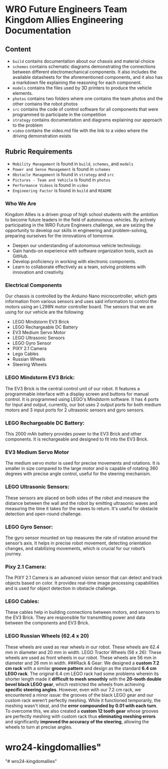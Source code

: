 WRO Future Engineers Team Kingdom Allies Engineering Documentation
====

## Content
* `build` contains documentation about our chassis and material choice
* `schemes` contains schematic diagrams demonstrating the connections between different electromechanical components. It also includes the available datasheets for the aforementioned components, and it also has a markdown file explaining the reasoning for each component.
* `models` contains the files used by 3D printers to produce the vehicle elements.
* `photos` contains two folders where one contains the team photos and the other contains the robot photos
* `src` contains the code of control software for all components that were programmed to participate in the competition
* `strategy` contains documentation and diagrams explaining our approach to the problem
* `video` contains the video.md file with the link to a video where the driving demonstration exists

## Rubric Requirements
* `Mobility Management` is found in `build`, `schemes`, and `models`
* `Power and Sense Management` is found in `schemes`
* `Obstacle Management` is found in `strategy` and `src`
* `Pictures - Team and Vehicle` is found in `photos`
* `Performance Videos` is found in `video`
* `Engineering Factor` is found in `build` and `README`


### Who We Are
Kingdom Allies is a driven group of high school students with the ambition to become future leaders in the field of autonomous vehicles. By actively participating in the WRO Future Engineers challenge, we are seizing the opportunity to develop our skills in engineering and problem-solving, preparing ourselves for the innovations of tomorrow.
- Deepen our understanding of autonomous vehicle technology.
- Gain hands-on experience with software organization tools, such as GitHub.
- Develop proficiency in working with electronic components.
- Learn to collaborate effectively as a team, solving problems with innovation and creativity.


### Electrical Components
Our chassis is controlled by the Arduino Nano microcontroller, which gets information from various sensors and uses said information to control the motors using an L298N motor controller board. The sensors that we are using for our vehicle are the following:
- LEGO Mindstorm EV3 Brick
- LEGO Rechargeable DC Battery
- EV3 Medium Servo Motor
- LEGO Ultrasonic Sensors
- LEGO Gyro Sensor
- PIXY 2.1 Camera
- Lego Cables
- Russian Wheels
- Steering Wheels

### LEGO Mindstorm EV3 Brick:
The EV3 Brick is the central control unit of our robot. It features a programmable interface with a display screen and buttons for manual control. It is programmed using LEGO's Mindstorm software. It has 4 ports for Input and output, currently, our bot uses 2 output ports for both medium motors and 3 input ports for 2 ultrasonic sensors and gyro sensors.
### LEGO Rechargeable DC Battery:
This 2000 mAh battery provides power to the EV3 Brick and other components. It is rechargeable and designed to fit into the EV3 Brick.
### EV3 Medium Servo Motor
The medium servo motor is used for precise movements and rotations. It is smaller in size compared to the large motor and is capable of rotating 360 degrees with precise angle control, useful for the steering mechanism.
### LEGO Ultrasonic Sensors:
These sensors are placed on both sides of the robot and measure the distance between the wall and the robot by emitting ultrasonic waves and measuring the time it takes for the waves to return. It's useful for obstacle detection and open-round challenge.
### LEGO Gyro Sensor:
The gyro sensor mounted on top measures the rate of rotation around the sensor’s axis. It helps in precise robot movement, detecting orientation changes, and stabilizing movements, which is crucial for our robot’s journey.
### Pixy 2.1 Camera:
The PIXY 2.1 Camera is an advanced vision sensor that can detect and track objects based on color. It provides real-time image processing capabilities and is used for object detection in obstacle challenge.
### LEGO Cables:
These cables help in building connections between motors, and sensors to the EV3 Brick. They are responsible for transmitting power and data between the components and EV3 Brick.
### LEGO Russian Wheels (62.4 x 20)
These wheels are used as rear wheels in our robot. These wheels are 62.4 mm in diameter and 20 mm in width.
LEGO Tractor Wheels (56 x 26):
These wheels are used as front wheels in our robot. These wheels are 56 mm in diameter and 26 mm in width.
###Rack & Gear:
We designed a **custom 7.2 cm rack** with a similar **groove pattern** and design as the standard **6.4 cm LEGO rack**. The original 6.4 cm LEGO rack had some problems wherein its shorter length made it **difficult to mesh smoothly** with the **20-tooth double bevel black LEGO gear**, which restricted the wheels from achieving **specific steering angles**.
However, even with our 7.2 cm rack, we encountered a minor issue: the grooves of the black LEGO gear and our custom rack weren’t perfectly meshing. While it functioned temporarily, the meshing wasn't ideal, and the **error compounded by 0.01 with each turn**. To overcome this, we also created a **custom 12 tooth gear** whose grooves are perfectly meshing with custom rack thus **eliminating meshing errors** and significantly **improved the accuracy of the steering**, allowing the wheels to turn at precise angles.




# wro24-kingdomallies" 
"# wro24-kingdomallies" 
